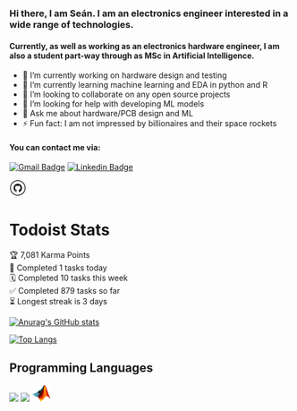 ### Hi there, I am Seán. I am an electronics engineer interested in a wide range of technologies.
#### Currently, as well as working as an electronics hardware engineer, I am also a student part-way through as MSc in Artificial Intelligence.

- 🔭 I’m currently working on hardware design and testing
- 🌱 I’m currently learning machine learning and EDA in python and R
- 👯 I’m looking to collaborate on any open source projects
- 🤔 I’m looking for help with developing ML models
- 💬 Ask me about hardware/PCB design and ML
- ⚡ Fun fact: I am not impressed by billionaires and their space rockets

#### You can contact me via:
[![Gmail Badge](https://img.shields.io/badge/-sofithcheallaigh-c14438?style=social&logo=Gmail&logoColor=red&link=mailto:sofithcheallaigh@gmail.com)](mailto:sofithcheallaigh@gmail.com) 
[![Linkedin Badge](https://img.shields.io/badge/-Seán%20Ó%20Fithcheallaigh-blue?style=social&logo=Linkedin&logoColor=blue&link=https://www.linkedin.com/in/seán-ó-fithcheallaigh-079)](https:/www.linkedin.com/in/seán-ó-fithcheallaigh-079/)
<!--
[![GitHub followers](https://img.shields.io/github/followers/ofithcheallaigh?style=social)](https://github.com/ofithcheallaigh/?tab=follow)
-->
<!-- The code below contains the ?tab=follow at the end, to show how many followers you have
[![GitHub followers](https://img.shields.io/github/followers/ofithcheallaigh?label=Follow&style=social)](https://github.com/ofithcheallaigh/?tab=follow)
-->
<a href="https://github.com/ofithcheallaigh" target="_blank"><img src="https://github.com/ofithcheallaigh/ofithcheallaigh/blob/main/images/git.png" alt="GitHub" width="30"></a>

# Todoist Stats

<!-- TODO-IST:START -->
🏆  7,081 Karma Points           
🌸  Completed 1 tasks today           
🗓  Completed 10 tasks this week           
✅  Completed 879 tasks so far           
⏳  Longest streak is 3 days
<!-- TODO-IST:END -->

[![Anurag's GitHub stats](https://github-readme-stats.vercel.app/api?username=ofithcheallaigh)](https://github.com/anuraghazra/github-readme-stats)

[![Top Langs](https://github-readme-stats.vercel.app/api/top-langs/?username=ofithcheallaigh&layout=compact)](https://github.com/anuraghazra/github-readme-stats)

## Programming Languages
<img src = 'https://github.com/MarikIshtar007/MarikIshtar007/blob/master/images/c-original.svg' width='30'/> <img src = 'https://github.com/MarikIshtar007/MarikIshtar007/blob/master/images/python2.png' height='30'/> <img src = 'https://github.com/ofithcheallaigh/ofithcheallaigh/blob/main/images/mathworks.png' width='35'/>

<!--
👋
-->

